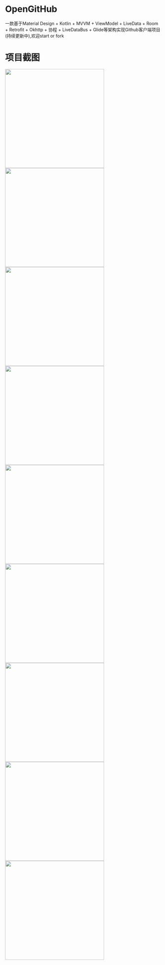 # OpenGitHub
一款基于Material Design + Kotlin + MVVM + ViewModel + LiveData  + Room + Retrofit + Okhttp + 协程 + LiveDataBus + Glide等架构实现Github客户端项目(持续更新中),欢迎start or fork

# 项目截图
<img src="https://github.com/fmtjava/OpenGitHub/blob/master/image/1281564044992_.pic.jpg" width="320"/>
<img src="https://github.com/fmtjava/OpenGitHub/blob/master/image/1301564044994_.pic.jpg" width="320"/>
<img src="https://github.com/fmtjava/OpenGitHub/blob/master/image/1371564048402_.pic.jpg" width="320"/>
<img src="https://github.com/fmtjava/OpenGitHub/blob/master/image/1351564044999_.pic.jpg" width="320"/>
<img src="https://github.com/fmtjava/OpenGitHub/blob/master/image/1341564044998_.pic.jpg" width="320"/>
<img src="https://github.com/fmtjava/OpenGitHub/blob/master/image/1291564044993_.pic.jpg" width="320"/>
<img src="https://github.com/fmtjava/OpenGitHub/blob/master/image/1321564044996_.pic.jpg" width="320"/>
<img src="https://github.com/fmtjava/OpenGitHub/blob/master/image/1331564044997_.pic.jpg" width="320"/>
<img src="https://github.com/fmtjava/OpenGitHub/blob/master/image/1311564044995_.pic.jpg" width="320"/>


